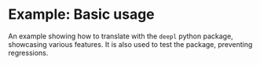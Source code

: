 # Example: Basic usage

An example showing how to translate with the `deepl` python package, showcasing various features.
It is also used to test the package, preventing regressions.
